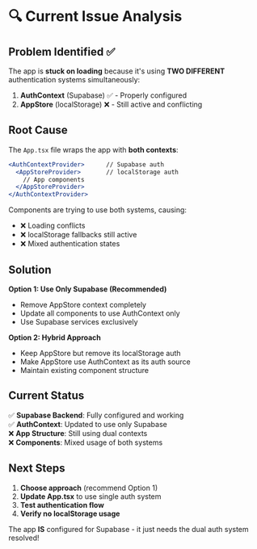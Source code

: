 # 🔍 Current Issue Analysis

## Problem Identified ✅

The app is **stuck on loading** because it's using **TWO DIFFERENT** authentication systems simultaneously:

1. **AuthContext** (Supabase) ✅ - Properly configured
2. **AppStore** (localStorage) ❌ - Still active and conflicting

## Root Cause

The `App.tsx` file wraps the app with **both contexts**:
```jsx
<AuthContextProvider>      // Supabase auth
  <AppStoreProvider>       // localStorage auth
    // App components
  </AppStoreProvider>
</AuthContextProvider>
```

Components are trying to use both systems, causing:
- ❌ Loading conflicts
- ❌ localStorage fallbacks still active
- ❌ Mixed authentication states

## Solution

**Option 1: Use Only Supabase (Recommended)**
- Remove AppStore context completely
- Update all components to use AuthContext only
- Use Supabase services exclusively

**Option 2: Hybrid Approach**
- Keep AppStore but remove its localStorage auth
- Make AppStore use AuthContext as its auth source
- Maintain existing component structure

## Current Status

✅ **Supabase Backend**: Fully configured and working  
✅ **AuthContext**: Updated to use only Supabase  
❌ **App Structure**: Still using dual contexts  
❌ **Components**: Mixed usage of both systems  

## Next Steps

1. **Choose approach** (recommend Option 1)
2. **Update App.tsx** to use single auth system
3. **Test authentication flow**
4. **Verify no localStorage usage**

The app **IS** configured for Supabase - it just needs the dual auth system resolved!